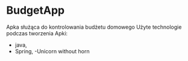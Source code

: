 # BudgetApp
Apka służąca do kontrolowania budżetu domowego
Użyte technologie podczas tworzenia Apki:
- java,
- Spring,
-Unicorn without horn

